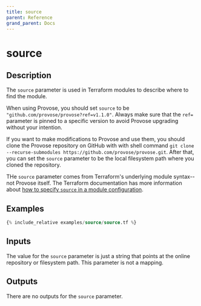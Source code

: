 ```yaml
---
title: source
parent: Reference
grand_parent: Docs
---
```


# source

## Description

The `source` parameter is used in Terraform modules to describe where to find the module.

When using Provose, you should set `source` to be `"github.com/provose/provose?ref=v1.1.0"`. Always make sure that the `ref=` parameter is pinned to a specific version to avoid Provose upgrading without your intention.

If you want to make modifications to Provose and use them, you should clone the Provose repository on GitHub with with shell command `git clone --recurse-submodules https://github.com/provose/provose.git`. After that, you can set the `source` parameter to be the local filesystem path where you cloned the repository.

THe `source` parameter comes from Terraform's underlying module syntax--not Provose itself. The Terraform documentation has more information about [how to specify `source` in a module configuration](https://www.terraform.io/docs/modules/sources.html).

## Examples

```terraform
{% include_relative examples/source/source.tf %}
```

## Inputs

The value for the `source` parameter is just a string that points at the online repository or filesystem path. This parameter is not a mapping.

## Outputs

There are no outputs for the `source` parameter.
